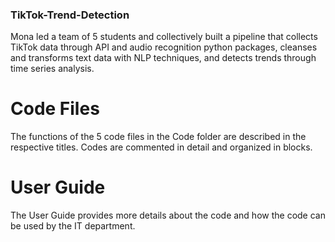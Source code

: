 ### TikTok-Trend-Detection
Mona led a team of 5 students and collectively built a pipeline that collects TikTok data through API and audio recognition python packages, cleanses and transforms text data with NLP techniques, and detects trends through time series analysis.

# Code Files
The functions of the 5 code files in the Code folder are described in the respective titles. Codes are commented in detail and organized in blocks.

# User Guide
The User Guide provides more details about the code and how the code can be used by the IT department.

